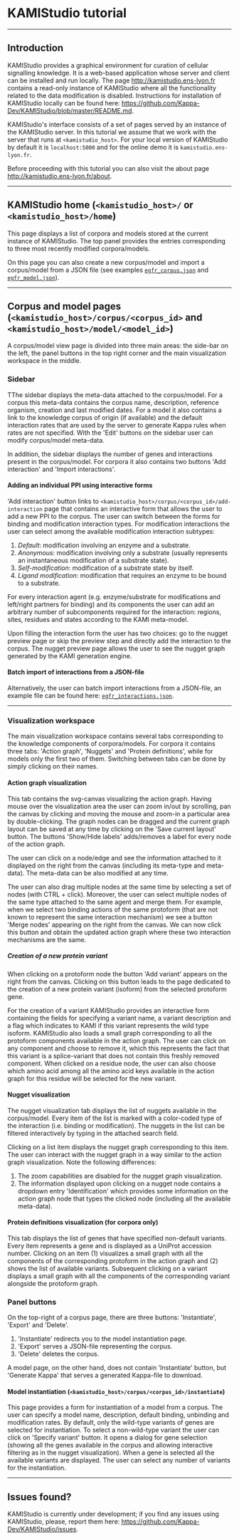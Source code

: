 # KAMIStudio tutorial

--------------------------------------------------------

## Introduction

KAMIStudio provides a graphical environment for curation of cellular signalling knowledge. It is a web-based application whose server and client can be installed and run locally. The page http://kamistudio.ens-lyon.fr contains a read-only instance of KAMIStudio where all the functionality related to the data modification is disabled. Instructions for installation of KAMIStudio locally can be found here: https://github.com/Kappa-Dev/KAMIStudio/blob/master/README.md.

KAMIStudio's interface consists of a set of pages served by an instance of the KAMIStudio server. In this tutorial we assume that we work with the server that runs at `<kamistudio_host>`. For your local version of KAMIStudio by default it is `localhost:5000` and for the online demo it is `kamistudio.ens-lyon.fr`. 

Before proceeding with this tutorial you can also visit the about page http://kamistudio.ens-lyon.fr/about.

--------------------------------------------------------

## KAMIStudio home (`<kamistudio_host>/` or `<kamistudio_host>/home`)

This page displays a list of corpora and models stored at the current instance of KAMIStudio. The top panel provides the entries corresponding to three most recently modified corpora/models.

On this page you can also create a new corpus/model and import a corpus/model from a JSON file (see examples [`egfr_corpus.json`](http://kamistudio.ens-lyon.fr/static/examples/egfr_corpus.json) and [`egfr_model.json`](http://kamistudio.ens-lyon.fr/static/examples/egfr_model.json)). 

--------------------------------------------------------

## Corpus and model pages (`<kamistudio_host>/corpus/<corpus_id>` and `<kamistudio_host>/model/<model_id>`)

A corpus/model view page is divided into three main areas: the side-bar on the left, the panel buttons in the top right corner and the main visualization workspace in the middle.

### Sidebar

TThe sidebar displays the meta-data attached to the corpus/model. For a corpus this meta-data contains the corpus name, description, reference organism, creation and last modified dates. For a model it also contains a link to the knowledge corpus of origin (if available) and the default interaction rates that are used by the server to generate Kappa rules when rates are not specified. With the 'Edit' buttons on the sidebar user can modify corpus/model meta-data.

In addition, the sidebar displays the number of genes and interactions present in the corpus/model. For corpora it also contains two buttons 'Add interaction' and 'Import interactions'.

#### Adding an individual PPI using interactive forms

'Add interaction' button links to `<kamistudio_host>/corpus/<corpus_id>/add-interaction` page that contains an interactive form that allows the user to add a new PPI to the corpus. The user can switch between the forms for binding and modification interaction types. For modification interactions the user can select among the available modification interaction subtypes:

1. _Default_: modification involving an enzyme and a substrate.
2. _Anonymous_: modification involving only a substrate (usually represents an instantaneous modification of a substrate state).
3. _Self-modification_: modification of a substrate state by itself.
4. _Ligand modification_: modification that requires an enzyme to be bound to a substrate.

For every interaction agent (e.g. enzyme/substrate for modifications and left/right partners for binding) and its components the user can add an arbitrary number of subcomponents required for the interaction: regions, sites, residues and states according to the KAMI meta-model.

Upon filling the interaction form the user has two choices: go to the nugget preview page or skip the preview step and directly add the interaction to the corpus. The nugget preview page allows the user to see the nugget graph generated by the KAMI generation engine.

#### Batch import of interactions from a JSON-file

Alternatively, the user can batch import interactions from a JSON-file, an example file can be found here: 
[`egfr_interactions.json`](http://kamistudio.ens-lyon.fr/static/examples/egfr_interactions.json).

--------------------------------------------------------

### Visualization workspace

The main visualization workspace contains several tabs corresponding to the knowledge components of corpora/models. For corpora it contains three tabs: 'Action graph', 'Nuggets' and 'Protein definitions', while for models only the first two of them. Switching between tabs can be done by simply clicking on their names.

#### Action graph visualization

This tab contains the svg-canvas visualizing the action graph. Having mouse over the visualization area the user can zoom in/out by scrolling, pan the canvas by clicking and moving the mouse and zoom-in a particular area by double-clicking. The graph nodes can be dragged and the current graph layout can be saved at any time by clicking on the 'Save current layout' button. The buttons 'Show/Hide labels' adds/removes a label for every node of the action graph. 

The user can click on a node/edge and see the information attached to it displayed on the right from the canvas (including its meta-type and meta-data). The meta-data can be also modified at any time.

The user can also drag multiple nodes at the same time by selecting a set of nodes (with CTRL + click). Moreover, the user can select multiple nodes of the same type attached to the same agent and merge them. For example, when we select two binding actions of the same protoform (that are not known to represent the same interaction mechanism) we see a button 'Merge nodes' appearing on the right from the canvas. We can now click this button and obtain the updated action graph where these two interaction mechanisms are the same.

##### Creation of a new protein variant 

When clicking on a protoform node the button 'Add variant' appears on the right from the canvas. Clicking on this button leads to the page dedicated to the creation of a new protein variant (isoform) from the selected protoform gene.

For the creation of a variant KAMIStudio provides an interactive form containing the fields for specifying a variant name, a variant description and a flag which indicates to KAMI if this variant represents the wild type isoform. KAMIStudio also loads a small graph corresponding to all the protoform components available in the action graph. The user can click on any component and choose to remove it, which this represents the fact that this variant is a splice-variant that does not contain this freshly removed component. When clicked on a residue node, the user can also choose which amino acid among all the amino acid keys available in the action graph for this residue will be selected for the new variant.


#### Nugget visualization

The nugget visualization tab displays the list of nuggets available in the corpus/model. Every item of the list is marked with a color-coded type of the interaction (i.e. binding or modification). The nuggets in the list can be filtered interactively by typing in the attached search field.

Clicking on a list item displays the nugget graph corresponding to this item. The user can interact with the nugget graph in a way similar to the action graph visualization. Note the following differences:

1. The zoom capabilities are disabled for the nugget graph visualization.
2. The information displayed upon clicking on a nugget node contains a dropdown entry 'Identification' which provides some information on the action graph node that types the clicked node (including all the available meta-data).

#### Protein definitions visualization (for corpora only)

This tab displays the list of genes that have specified non-default variants. Every item represents a gene and is displayed as a UniProt accession number. Clicking on an item (1) visualizes a small graph with all the components of the corresponding protoform in the action graph and (2) shows the list of available variants. Subsequent clicking on a variant displays a small graph with all the components of the corresponding variant alongside the protoform graph.


### Panel buttons

On the top-right of a corpus page, there are three buttons: 'Instantiate', 'Export' and 'Delete'.

1. 'Instantiate' redirects you to the model instantiation page.
2. 'Export' serves a JSON-file representing the corpus.
3. 'Delete' deletes the corpus.

A model page, on the other hand, does not contain 'Instantiate' button, but 'Generate Kappa' that serves a generated Kappa-file to download.


#### Model instantiation (`<kamistudio_host>/corpus/<corpus_id>/instantiate`)

This page provides a form for instantiation of a model from a corpus. The user can specify a model name, description, default binding, unbinding and modification rates. By default, only the wild-type variants of genes are selected for instantiation. To select a non-wild-type variant the user can click on 'Specify variant' button. It opens a dialog for gene selection (showing all the genes available in the corpus and allowing interactive filtering as in the nugget visualization). When a gene is selected all the available variants are displayed. The user can select any number of variants for the instantiation.

--------------------------------------------------------

## Issues found?

KAMIStudio is currently under development; if you find any issues using KAMIStudio, please, report them here: https://github.com/Kappa-Dev/KAMIStudio/issues.